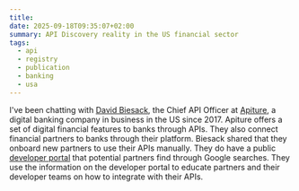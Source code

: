 ```yaml
---
title:
date: 2025-09-18T09:35:07+02:00
summary: API Discovery reality in the US financial sector
tags:
  - api
  - registry
  - publication
  - banking
  - usa
---
```

I've been chatting with [David Biesack](https://www.linkedin.com/in/davidbiesack/), the Chief API Officer at [Apiture](https://www.apiture.com/), a digital banking company in business in the US since 2017. Apiture offers a set of digital financial features to banks through APIs. They also connect financial partners to banks through their platform. Biesack shared that they onboard new partners to use their APIs manually. They do have a public [developer portal](https://dx.apiture.com/) that potential partners find through Google searches. They use the information on the developer portal to educate partners and their developer teams on how to integrate with their APIs.